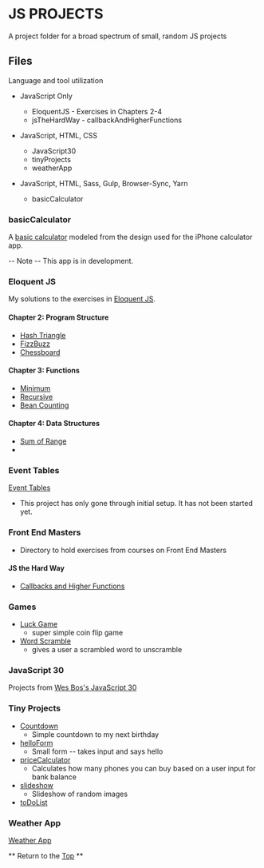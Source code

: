 # JS PROJECTS
[p]: #project


A project folder for a broad spectrum of small, random JS projects


## Files
[f]: #files

Language and tool utilization

- JavaScript Only
  - EloquentJS - Exercises in Chapters 2-4
  - jsTheHardWay - callbackAndHigherFunctions
  
- JavaScript, HTML, CSS
  - JavaScript30 
  - tinyProjects
  - weatherApp
  
- JavaScript, HTML, Sass, Gulp, Browser-Sync, Yarn
  - basicCalculator
  
### basicCalculator
A [basic calculator](/basicCalculator) modeled from the design used for the iPhone calculator app.

-- Note -- This app is in development.

### Eloquent JS

My solutions to the exercises in [Eloquent JS](https://eloquentjavascript.net/).

#### Chapter 2: Program Structure
    
* [Hash Triangle](/eloquentJS/chapter2/hashTriangle.js)
* [FizzBuzz](/eloquentJS/chapter2/fizzBuzz.js)
* [Chessboard](/eloquentJS/chapter2/chessboard.js)

#### Chapter 3: Functions

* [Minimum](/eloquentJS/chapter3/minimum.js)
* [Recursive](/eloquentJS/chapter3/recursion.js)
* [Bean Counting](/eloquentJS/chapter3/beanCounting.js)

#### Chapter 4: Data Structures

* [Sum of Range](/eloquentJS/chapter4/sumOfRange.js)
* 
  
### Event Tables
[Event Tables](/eventTables) 
- This project has only gone through initial setup. It has not been started yet.


### Front End Masters
- Directory to hold exercises from courses on Front End Masters

#### JS the Hard Way

* [Callbacks and Higher Functions](/frontendMasters/jsTheHardWay/callbacksAndHigherFunctions)
  

### Games
* [Luck Game](/games/luckGame)
    * super simple coin flip game
* [Word Scramble](/games/wordScramble)
    * gives a user a scrambled word to unscramble
    
### JavaScript 30 
Projects from [Wes Bos's JavaScript 30](https://javascript30.com/)

### Tiny Projects
  * [Countdown](/tinyProjects/countdown)
    * Simple countdown to my next birthday
  * [helloForm](/tinyProjects/helloForm)
    * Small form -- takes input and says hello
  * [priceCalculator](/tinyProjects/priceCalculator)
    * Calculates how many phones you can buy based on a user input for bank balance
  * [slideshow](/tinyProjects/slideshow)
    * Slideshow of random images
  * [toDoList](/tinyProjects/toDoList)

### Weather App
[Weather App](/weatherApp)

** Return to the [Top][p] **